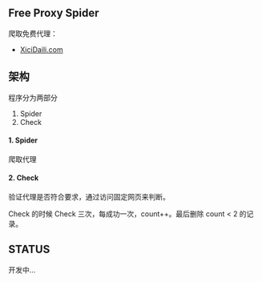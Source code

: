 ## Free Proxy Spider

爬取免费代理：

- [XiciDaili.com](http://www.xicidaili.com/nn/)

## 架构

程序分为两部分

1. Spider
2. Check 

#### 1. Spider

爬取代理

#### 2. Check

验证代理是否符合要求，通过访问固定网页来判断。

Check 的时候 Check 三次，每成功一次，count++。最后删除 count < 2 的记录。


## STATUS

开发中...